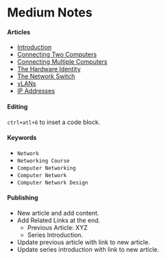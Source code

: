 # Medium Notes

#### Articles

- [Introduction](https://medium.com/p/a8d294094ff7)
- [Connecting Two Computers](https://medium.com/@georgeraafat/connecting-two-computers-588d2c25e128)
- [Connecting Multiple Computers](https://medium.com/@georgeraafat/connecting-multiple-computers-1cf9c0d40d56)
- [The Hardware Identity](https://medium.com/@georgeraafat/the-hardware-identity-f12f011855e2)
- [The Network Switch](https://medium.com/@georgeraafat/the-network-switch-2f15320566d8)
- [vLANs](https://medium.com/@georgeraafat/vlans-e0586e2ac6dd)
- [IP Addresses](https://medium.com/@georgeraafat/ip-addresses-76011a4a4f15)

#### Editing

`ctrl+atl+6` to inset a code block.

#### Keywords

- `Network`
- `Networking Course`
- `Computer Networking`
- `Computer Network`
- `Computer Network Design`

#### Publishing

- New article and add content.
- Add Related Links at the end.
  - Previous Article: XYZ
  - Series Introduction.
- Update previous article with link to new article.
- Update series introduction with link to new article.
